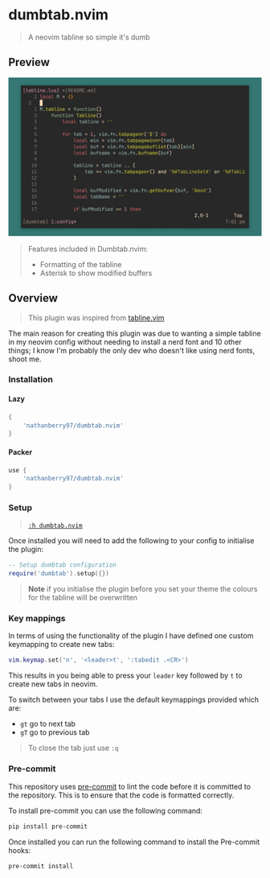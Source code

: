 # dumbtab.nvim

> A neovim tabline so simple it's dumb

## Preview

![image](.img/preview.png)

> Features included in Dumbtab.nvim:
> - Formatting of the tabline
> - Asterisk to show modified buffers

## Overview

> This plugin was inspired from [tabline.vim](https://github.com/mkitt/tabline.vim)

The main reason for creating this plugin was due to wanting a simple tabline
in my neovim config without needing to install a nerd font and 10 other things;
I know I'm probably the only dev who doesn't like using nerd fonts, shoot me.

### Installation

#### Lazy

```lua
{
    'nathanberry97/dumbtab.nvim'
}
```

#### Packer

```lua
use {
    'nathanberry97/dumbtab.nvim'
}
```

### Setup

> [`:h dumbtab.nvim`](./doc/dumbtab.txt)

Once installed you will need to add the following to your config to initialise
the plugin:

```lua
-- Setup dumbtab configuration
require('dumbtab').setup({})
```

> **Note** if you initialise the plugin before you set your theme the colours
> for the tabline will be overwritten

### Key mappings

In terms of using the functionality of the plugin I have defined one custom
keymapping to create new tabs:

```lua
vim.keymap.set('n', '<leader>t', ':tabedit .<CR>')
```

This results in you being able to press your `leader` key followed by `t` to
create new tabs in neovim.

To switch between your tabs I use the default keymappings provided which are:

- `gt` go to next tab
- `gT` go to previous tab

> To close the tab just use `:q`

### Pre-commit

This repository uses [pre-commit](https://pre-commit.com/) to lint the code
before it is committed to the repository. This is to ensure that the code
is formatted correctly.

To install pre-commit you can use the following command:

```bash
pip install pre-commit
```

Once installed you can run the following command to install the Pre-commit
hooks:

```bash
pre-commit install
```

